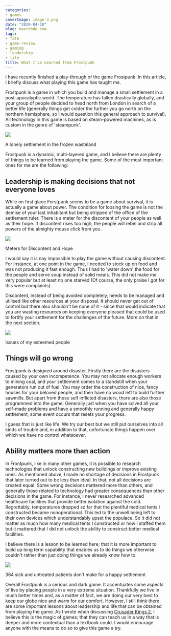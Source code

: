 ```yaml
---
categories:
- games
coverImage: image-3.png
date: "2020-04-10"
blog: maxrohde.com
tags:
- fate
- game-review
- gaming
- leadership
- life
title: What I've Learned from Frostpunk
---
```


I have recently finished a play-through of the game Frostpunk. In this article, I briefly discuss what playing this game has taught me.

Frostpunk is a game in which you build and manage a small settlement in a post-apocalyptic world. The temperature has fallen drastically globally, and your group of people decided to head north from London in search of a better life (generally things get colder the further you go north on the northern hemisphere, so I would question this general approach to survival). All technology in this game is based on steam-powered machines, as is custom in the genre of 'steampunk'.

![](https://spearoflight.files.wordpress.com/2020/04/image-3.png?w=1024)

A lonely settlement in the frozen wasteland

Frostpunk is a dynamic, multi-layered game, and I believe there are plenty of things to be learned from playing the game. Some of the most important ones for me are the following:

## Leadership is making decisions that not everyone loves

While on first glace Forstpunk seems to be a game about survival, it is actually a game about power. The condition for loosing the game is not the demise of your last inhabitant but being stripped of the office of the settlement ruler. There is a meter for the discontent of your people as well as their hope. If discontent rises too high, the people will rebel and strip all powers of the almighty mouse click from you.

![](https://spearoflight.files.wordpress.com/2020/04/image.png?w=442)

Meters for Discontent and Hope

I would say it is nay impossible to play the game without causing discontent. For instance, at one point in the game, I needed to stock up on food and was not producing it fast enough. Thus I had to 'water down' the food for the people and serve soup instead of solid meals. This did not make me very popular but at least no one starved (Of course, the only praise I got for this were complaints).

Discontent, instead of being avoided completely, needs to be managed and utilised like other resources at your disposal. It should never get out of control but there also shouldn't be none of it - since that would indicate that you are wasting resources on keeping everyone pleased that could be used to fortify your settlement for the challenges of the future. More on that in the next section.

![](https://spearoflight.files.wordpress.com/2020/04/image-1.png?w=486)

Issues of my esteemed people

## Things will go wrong

Frostpunk is designed around disaster. Firstly there are the disasters caused by your own incompetence. You may not allocate enough workers to mining coal, and your settlement comes to a standstill when your generators run out of fuel. You may order the construction of nice, fancy houses for your beloved people, and then have no wood left to build further sawmills. But apart from these self inflicted disasters, there are also those programmed into the game. Generally just when you have solved all your self-made problems and have a smoothly running and generally happy settlement, some event occurs that resets your progress.

I guess that is just like life. We try our best but we still put ourselves into all kinds of trouble and, in addition to that, unfortunate things happen over which we have no control whatsoever.

## Ability matters more than action

In Frontpunk, like in many other games, it is possible to research technologies that unlock constructing new buildings or improve existing ones. As mentioned above, I made no shortage of decisions in Frostpunk that later turned out to be less than ideal. In that, not all decisions are created equal. Some wrong decisions mattered more than others, and generally those related to technology had greater consequences than other decisions in the game. For instance, I never researched advanced healthcare facilities that provide better isolation against the cold. Regrettably, temperatures dropped so far that the plentiful medical tents I constructed became nonoperational. This led to the unwell being left to their own devices which understandably upset the populace. So it did not matter as much how many medical tents I constructed or how I staffed them but it mattered that I did not unlock the ability to construct better medical facilities.

I believe there is a lesson to be learned here; that it is more important to build up long term capability that enables us to do things we otherwise couldn't rather than just doing things we already know how to.

![](https://spearoflight.files.wordpress.com/2020/04/image-2.png?w=600)

364 sick and untreated patients don't make for a happy settlement

Overall Frostpunk is a serious and dark game. It accentuates some aspects of live by placing people in a very extreme situation. Thankfully we live in much better times and, as a matter of fact, we are doing our very best to keep our globe nice and warm for our comfort. However, I still think there are some important lessons about leadership and life that can be obtained from playing the game. As I wrote when discussing [Crusader Kings 2](https://maxrohde.com/2019/05/26/what-i-have-learned-from-crusader-kings-2/), I believe this is the magic of games; that they can teach us in a way that is deeper and more contextual than a textbook could. I would encourage anyone with the means to do so to give this game a try.